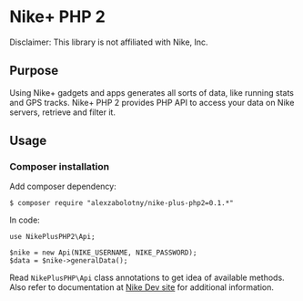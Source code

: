 # Nike+ PHP 2 #

Disclaimer: This library is not affiliated with Nike, Inc.

## Purpose ##

Using Nike+ gadgets and apps generates all sorts of data, like running stats and GPS tracks. Nike+ PHP 2 provides
PHP API to access your data on Nike servers, retrieve and filter it.

## Usage ##
### Composer installation ###

Add composer dependency:

    $ composer require "alexzabolotny/nike-plus-php2=0.1.*"

In code:

    use NikePlusPHP2\Api;

    $nike = new Api(NIKE_USERNAME, NIKE_PASSWORD);
    $data = $nike->generalData();

Read `NikePlusPHP\Api` class annotations to get idea of available methods. Also refer to documentation at
[Nike Dev site](https://developer.nike.com/) for additional information.
